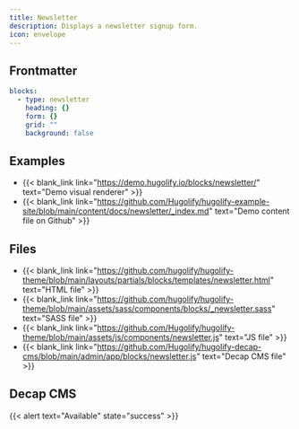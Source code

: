 ```yaml
---
title: Newsletter
description: Displays a newsletter signup form.
icon: envelope
---
```


## Frontmatter

```yml
blocks:
  - type: newsletter
    heading: {}
    form: {}
    grid: ""
    background: false
```

## Examples

- {{< blank_link link="https://demo.hugolify.io/blocks/newsletter/" text="Demo visual renderer" >}}
- {{< blank_link link="https://github.com/Hugolify/hugolify-example-site/blob/main/content/docs/newsletter/_index.md" text="Demo content file on Github" >}}

## Files

- {{< blank_link link="https://github.com/hugolify/hugolify-theme/blob/main/layouts/partials/blocks/templates/newsletter.html" text="HTML file" >}}
- {{< blank_link link="https://github.com/hugolify/hugolify-theme/blob/main/assets/sass/components/blocks/_newsletter.sass" text="SASS file" >}}
- {{< blank_link link="https://github.com/Hugolify/hugolify-theme/blob/main/assets/js/components/newsletter.js" text="JS file" >}}
- {{< blank_link link="https://github.com/Hugolify/hugolify-decap-cms/blob/main/admin/app/blocks/newsletter.js" text="Decap CMS file" >}}

## Decap CMS

{{< alert text="Available" state="success" >}}
